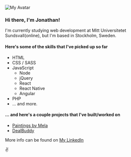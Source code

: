 ![My Avatar](https://avatars3.githubusercontent.com/u/54796213?v=4)
### Hi there, I'm Jonathan!
<!--
**jona-laa/jona-laa** is a ✨ _special_ ✨ repository because its `README.md` (this file) appears on your GitHub profile.

Here are some ideas to get you started:

- 🔭 I’m currently working on ...
- 🌱 I’m currently learning ...
- 👯 I’m looking to collaborate on ...
- 🤔 I’m looking for help with ...
- 💬 Ask me about ...
- 📫 How to reach me: ...
- 😄 Pronouns: ...
- ⚡ Fun fact: ...
-->

I'm currently studying web development at Mitt Universitetet Sundsvall(online), but I'm based in Stockholm, Sweden.

#### Here's some of the skills that I've picked up so far
* HTML
* CSS / SASS
* JavaScript
  * Node
  * jQuery
  * React
  * React Native
  * Angular
* PHP
* ... and more. 

#### ... and here's a couple projects that I've built/worked on
* [Paintings by Mela](https://paintingsbymela.se)	
* [DealBuddy](https://dealbuddy.ai)	

More info can be found on [My LinkedIn](https://www.linkedin.com/in/jonathan-laasonen-974aa617a/)

:v:
